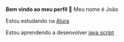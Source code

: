 **Bem vindo ao meu perfil 👋**
Meu nome é João

Estou estudando na [Alura](https://www.alura.com.br)

Estou aprendendo a desenvolver [java script](https://pt.wikipedia.org/wiki/JavaScript)

